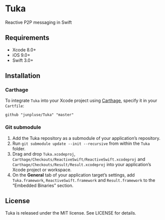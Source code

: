 # Tuka
Reactive P2P messaging in Swift

## Requirements

- Xcode 8.0+
- iOS 9.0+
- Swift 3.0+

## Installation

### Carthage

To integrate `Tuka` into your Xcode project using [Carthage](https://github.com/Carthage/Carthage), specify it in your `Cartfile`:

```ogdl
github "junpluse/Tuka" "master"
```

### Git submodule

1. Add the Tuka repository as a submodule of your application’s repository.
2. Run `git submodule update --init --recursive` from within the `Tuka` folder.
3. Drag and drop `Tuka.xcodeproj`, `Carthage/Checkouts/ReactiveSwift/ReactiveSwift.xcodeproj` and `Carthage/Checkouts/Result/Result.xcodeproj` into your application’s Xcode project or workspace.
4. On the **General** tab of your application target’s settings, add `Tuka.framework`, `ReactiveSwift.framework` and `Result.framework` to the “Embedded Binaries” section.

## License

Tuka is released under the MIT license. See LICENSE for details.
